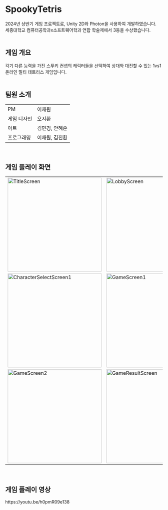 <h1> SpookyTetris </h1>
2024년 상반기 게임 프로젝트로, Unity 2D와 Photon을 사용하여 개발하였습니다.<br>
세종대학교 컴퓨터공학과x소프트웨어학과 연합 학술제에서 3등을 수상했습니다.<br>
<br>

<h2> 게임 개요 </h2>
각기 다른 능력을 가진 스푸키 컨셉의 캐릭터들을 선택하여 상대와 대전할 수 있는 1vs1 온라인 멀티 테트리스 게임입니다.<br>
<br>

<h2> 팀원 소개 </h2>
<table>
  <tr>
    <td>PM</td>
    <td>이채원</td>
  </tr>
  <tr>
    <td>게임 디자인</td>
    <td>오지환</td>
  </tr>
  <tr>
    <td>아트</td>
    <td>김민경, 안혜준</td>
  </tr>
  <tr>
    <td>프로그래밍</td>
    <td>이채원, 김진환</td>
  </tr>
</table>
<br>

<h2> 게임 플레이 화면 </h2>
<table>
  <tr>
    <td><img src="https://github.com/user-attachments/assets/cf0e90a8-445f-4f92-ab85-f269802bbeb8" alt="TitleScreen" width="300"></td>
    <td><img src="https://github.com/user-attachments/assets/6aa9ab41-b29c-490c-a524-c8a5d261f4a7" alt="LobbyScreen" width="300"></td>
  </tr>
  <tr>
    <td><img src="https://github.com/user-attachments/assets/520039e3-a616-44d6-a206-ed25bdb699e2" alt="CharacterSelectScreen1" width="300"></td>
    <td><img src="https://github.com/user-attachments/assets/b4030065-34ae-49c8-be1a-74992deec581" alt="GameScreen1" width="300"></td>
  </tr>
  <tr>
    <td><img src="https://github.com/user-attachments/assets/6981f337-c47f-4046-aa91-3c42e1a5e001" alt="GameScreen2" width="300"></td>
    <td><img src="https://github.com/user-attachments/assets/00d2a092-d976-4a0b-8936-1ea085a449db" alt="GameResultScreen" width="300"></td>
  </tr>
</table>
<br>

<h2> 게임 플레이 영상 </h2>
https://youtu.be/h0pmR09e138
